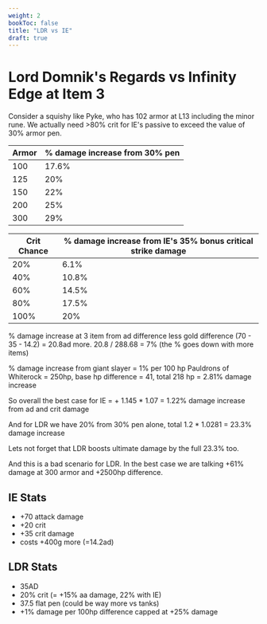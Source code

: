 ```yaml
---
weight: 2
bookToc: false
title: "LDR vs IE"
draft: true
---
```

# Lord Domnik's Regards vs Infinity Edge at Item 3

Consider a squishy like Pyke, who has 102 armor at L13 including the minor rune. We actually need >80% crit for IE's passive to exceed the value of 30% armor pen.

Armor|% damage increase from 30% pen
-|-
100|17.6%
125|20%
150|22%
200|25%
300|29%

Crit Chance|% damage increase from IE's 35% bonus critical strike damage
-|-
20%|	6.1%
40%|	10.8%
60%|	14.5%
80%|	17.5%
100%|	20%

% damage increase at 3 item from ad difference less gold difference (70 - 35 - 14.2) = 20.8ad more. 20.8 / 288.68 = 7% (the % goes down with more items)

% damage increase from giant slayer = 1% per 100 hp Pauldrons of Whiterock = 250hp, base hp difference = 41, total 218 hp = 2.81% damage increase

So overall the best case for IE = + 1.145 * 1.07 = 1.22% damage increase from ad and crit damage

And for LDR we have 20% from 30% pen alone, total 1.2 * 1.0281 = 23.3% damage increase

Lets not forget that LDR boosts ultimate damage by the full 23.3% too.

And this is a bad scenario for LDR. In the best case we are talking +61% damage at 300 armor and +2500hp difference.

## IE Stats
- +70 attack damage
- +20 crit
- +35 crit damage
- costs +400g more (=14.2ad)

## LDR Stats
- 35AD
- 20% crit (= +15% aa damage, 22% with IE)
- 37.5 flat pen (could be way more vs tanks)
- +1% damage per 100hp difference capped at +25% damage